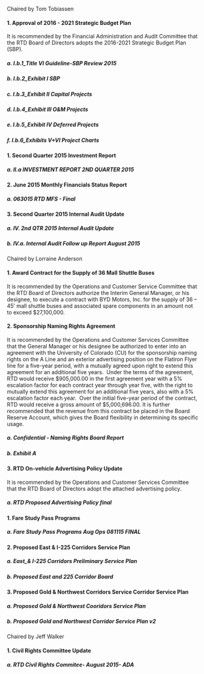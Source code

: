 Chaired by Tom Tobiassen

#### 1. Approval of 2016 - 2021 Strategic Budget Plan

It is recommended by the Financial Administration and Audit Committee that the RTD Board of Directors adopts the 2016-2021 Strategic Budget Plan (SBP).

##### a. I.b.1_Title VI Guideline-SBP Review 2015

##### b. I.b.2_Exhibit I SBP

##### c. I.b.3_Exhibit II Capital Projects

##### d. I.b.4_Exhibit III O&M Projects

##### e. I.b.5_Exhibit IV Deferred Projects

##### f. I.b.6_Exhibits V+VI Project Charts

#### 1. Second Quarter 2015 Investment Report

##### a. II.a INVESTMENT REPORT 2ND QUARTER 2015

#### 2. June 2015 Monthly Financials Status Report

##### a. 063015 RTD MFS - Final

#### 3. Second Quarter 2015 Internal Audit Update

##### a. IV. 2nd QTR 2015 Internal Audit Update

##### b. IV.a. Internal Audit Follow up Report August 2015

Chaired by Lorraine Anderson

#### 1. Award Contract for the Supply of 36 Mall Shuttle Buses

It is recommended by the Operations and Customer Service Committee that the RTD Board of Directors authorize the Interim General Manager, or his designee, to execute a contract with BYD Motors, Inc. for the supply of 36 – 45’ mall shuttle buses and associated spare components in an amount not to exceed $27,100,000.

#### 2. Sponsorship Naming Rights Agreement

It is recommended by the Operations and Customer Services Committee that the General Manager or his designee be authorized to enter into an agreement with the University of Colorado (CU) for the sponsorship naming rights on the A Line and an exterior advertising position on the Flatiron Flyer line for a five-year period, with a mutually agreed upon right to extend this agreement for an additional five years.  Under the terms of the agreement, RTD would receive $905,000.00 in the first agreement year with a 5% escalation factor for each contract year through year five, with the right to mutually extend this agreement for an additional five years, also with a 5% escalation factor each year.  Over the initial five-year period of the contract, RTD would receive a gross amount of $5,000,696.00. It is further recommended that the revenue from this contract be placed in the Board Reserve Account, which gives the Board flexibility in determining its specific usage.

##### a. Confidential - Naming Rights Board Report

##### b. Exhibit A

#### 3. RTD On-vehicle Advertising Policy Update

It is recommended by the Operations and Customer Services Committee that the RTD Board of Directors adopt the attached advertising policy.

##### a. RTD Proposed Advertising Policy final

#### 1. Fare Study Pass Programs

##### a. Fare Study Pass Programs Aug Ops 081115 FINAL

#### 2. Proposed East & I-225 Corridors Service Plan

##### a. East_& I-225 Corridors Preliminary Service Plan

##### b. Proposed East and 225 Corridor Board

#### 3. Proposed  Gold  & Northwest Corridors Service Corridor Service Plan

##### a. Proposed Gold & Northwest Cooridors Service Plan

##### b. Proposed Gold and Northwest Corridor Service Plan v2

Chaired by Jeff Walker

#### 1. Civil Rights Committee Update

##### a. RTD Civil Rights Commitee- August 2015- ADA